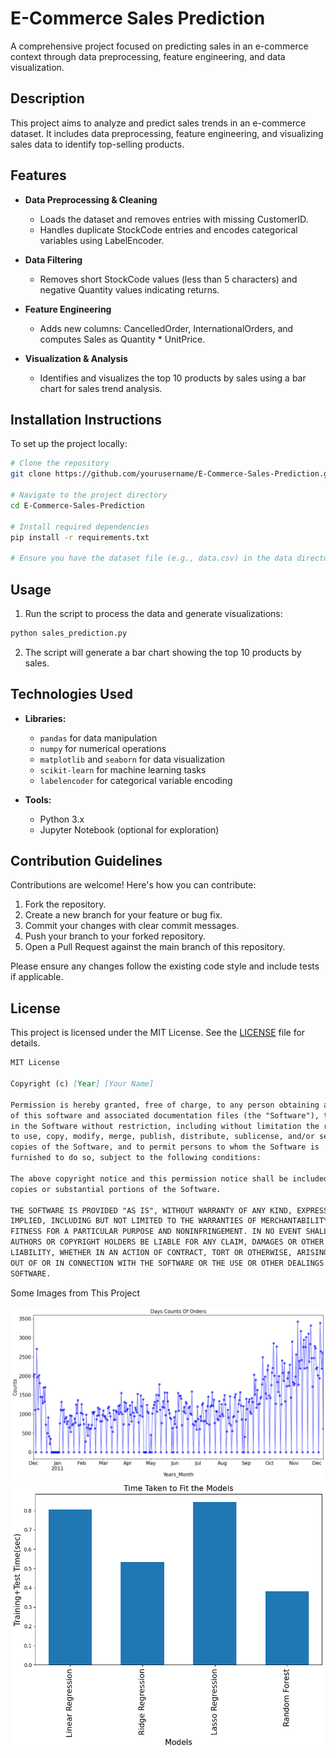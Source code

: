 # E-Commerce Sales Prediction

A comprehensive project focused on predicting sales in an e-commerce context through data preprocessing, feature engineering, and data visualization.

## Description

This project aims to analyze and predict sales trends in an e-commerce dataset. It includes data preprocessing, feature engineering, and visualizing sales data to identify top-selling products.

## Features

- **Data Preprocessing & Cleaning**
  - Loads the dataset and removes entries with missing CustomerID.
  - Handles duplicate StockCode entries and encodes categorical variables using LabelEncoder.

- **Data Filtering**
  - Removes short StockCode values (less than 5 characters) and negative Quantity values indicating returns.

- **Feature Engineering**
  - Adds new columns: CancelledOrder, InternationalOrders, and computes Sales as Quantity * UnitPrice.

- **Visualization & Analysis**
  - Identifies and visualizes the top 10 products by sales using a bar chart for sales trend analysis.

## Installation Instructions

To set up the project locally:

```bash
# Clone the repository
git clone https://github.com/yourusername/E-Commerce-Sales-Prediction.git

# Navigate to the project directory
cd E-Commerce-Sales-Prediction

# Install required dependencies
pip install -r requirements.txt

# Ensure you have the dataset file (e.g., data.csv) in the data directory
```

## Usage

1. Run the script to process the data and generate visualizations:

```python
python sales_prediction.py
```

2. The script will generate a bar chart showing the top 10 products by sales.

## Technologies Used

- **Libraries:**
  - `pandas` for data manipulation
  - `numpy` for numerical operations
  - `matplotlib` and `seaborn` for data visualization
  - `scikit-learn` for machine learning tasks
  - `labelencoder` for categorical variable encoding

- **Tools:**
  - Python 3.x
  - Jupyter Notebook (optional for exploration)

## Contribution Guidelines

Contributions are welcome! Here's how you can contribute:

1. Fork the repository.
2. Create a new branch for your feature or bug fix.
3. Commit your changes with clear commit messages.
4. Push your branch to your forked repository.
5. Open a Pull Request against the main branch of this repository.

Please ensure any changes follow the existing code style and include tests if applicable.

## License

This project is licensed under the MIT License. See the [LICENSE](LICENSE) file for details.

```markdown
MIT License

Copyright (c) [Year] [Your Name]

Permission is hereby granted, free of charge, to any person obtaining a copy
of this software and associated documentation files (the "Software"), to deal
in the Software without restriction, including without limitation the rights
to use, copy, modify, merge, publish, distribute, sublicense, and/or sell
copies of the Software, and to permit persons to whom the Software is
furnished to do so, subject to the following conditions:

The above copyright notice and this permission notice shall be included in all
copies or substantial portions of the Software.

THE SOFTWARE IS PROVIDED "AS IS", WITHOUT WARRANTY OF ANY KIND, EXPRESS OR
IMPLIED, INCLUDING BUT NOT LIMITED TO THE WARRANTIES OF MERCHANTABILITY,
FITNESS FOR A PARTICULAR PURPOSE AND NONINFRINGEMENT. IN NO EVENT SHALL THE
AUTHORS OR COPYRIGHT HOLDERS BE LIABLE FOR ANY CLAIM, DAMAGES OR OTHER
LIABILITY, WHETHER IN AN ACTION OF CONTRACT, TORT OR OTHERWISE, ARISING FROM,
OUT OF OR IN CONNECTION WITH THE SOFTWARE OR THE USE OR OTHER DEALINGS IN THE
SOFTWARE.
```


Some Images from This Project

![Graph](Graph.jpg)
![Histogram](Histogram.png)

